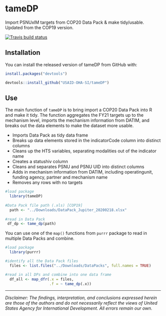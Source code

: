 # tameDP

Import PSNUxIM targets from COP20 Data Pack & make tidy/usable.
Updated from the COP19 version.

[![Travis build status](https://travis-ci.org/USAID-OHA-SI/tameDP.svg?branch=master)](https://travis-ci.org/USAID-OHA-SI/tameDP)

## Installation

You can install the released version of tameDP from GitHub with:

``` r
install.packages("devtools")

devtools::install_github("USAID-OHA-SI/tameDP")
```

## Use

The main function of `tameDP` is to bring import a COP20 Data Pack into R and make it tidy. The function aggregates the FY21 targets up to the mechanism level, imports the mechanism information from DATIM, and breaks out the data elements to make the dataset more usable. 


- Imports Data Pack as tidy data frame
- Breaks up data elements stored in the indicatorCode column into distinct columns
- Cleans up the HTS variables, separating modalities out of the indicator name
- Creates a statushiv column
- Cleans and separates PSNU and PSNU UID into distinct columns
- Adds in mechanism information from DATIM, including operatingunit, funding agency, partner and mechanism name
- Removes any rows with no targets


``` r
#load package
  library(tameDP)
  
#Data Pack file path (.xls) [COP19]
  path <- "../Downloads/DataPack_Jupiter_20200218.xlsx"
  
#read in Data Pack
 df_dp <- tame_dp(path)
```

You can use one of the `map()` functions from `purrr` package to read in multiple Data Packs and combine.

``` r
#load package
  library(purrr)

#identify all the Data Pack files
  files <- list.files("../Downloads/DataPacks", full.names = TRUE)

#read in all DPs and combine into one data frame
  df_all <- map_dfr(.x = files,
                    .f = ~ tame_dp(.x))
```

---

*Disclaimer: The findings, interpretation, and conclusions expressed herein are those of the authors and do not necessarily reflect the views of United States Agency for International Development. All errors remain our own.*
